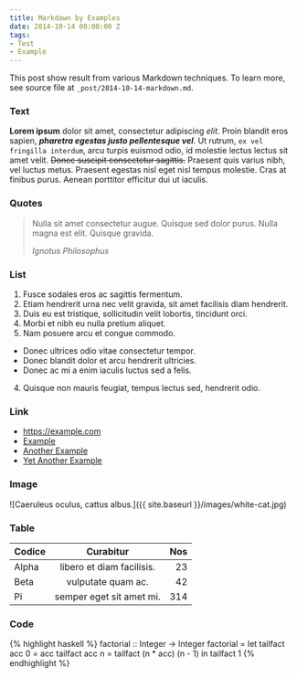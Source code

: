 ```yaml
---
title: Markdown by Examples
date: 2014-10-14 00:00:00 Z
tags:
- Test
- Example
---
```


This post show result from various Markdown techniques. To learn more, see source file at `_post/2014-10-14-markdown.md`.


### Text

**Lorem ipsum** dolor sit amet, consectetur adipiscing *elit*. Proin blandit eros sapien, ***pharetra egestas justo pellentesque vel***. Ut rutrum, `ex vel fringilla interdum`, arcu turpis euismod odio, id molestie lectus lectus sit amet velit. <del>Donec suscipit consectetur sagittis.</del> Praesent quis varius nibh, vel luctus metus. Praesent egestas nisl eget nisl tempus molestie. Cras at finibus purus. Aenean porttitor efficitur dui ut iaculis.


### Quotes

> Nulla sit amet consectetur augue. Quisque sed dolor purus.
> Nulla magna est elit. Quisque gravida.
>
> <footer><cite>Ignotus Philosophus</cite></footer>


### List

1. Fusce sodales eros ac sagittis fermentum.
  0. Etiam hendrerit urna nec velit gravida, sit amet facilisis diam hendrerit.
  0. Duis eu est tristique, sollicitudin velit lobortis, tincidunt orci.
2. Morbi et nibh eu nulla pretium aliquet.
3. Nam posuere arcu et congue commodo.
  - Donec ultrices odio vitae consectetur tempor.
  - Donec blandit dolor et arcu hendrerit ultricies.
  - Donec ac mi a enim iaculis luctus sed a felis.
4. Quisque non mauris feugiat, tempus lectus sed, hendrerit odio.


### Link

- <https://example.com>
- [Example][]
- [Another Example][Example]
- [Yet Another Example](https://example.com)

[Example]: https://example.com  "haha gotcha!"


### Image

![Caeruleus oculus, cattus albus.]({{ site.baseurl }}/images/white-cat.jpg)


### Table

| Codice | Curabitur                 | Nos |
|:------ |:-------------------------:| ---:|
| Alpha  | libero et diam facilisis. |  23 |
| Beta   | vulputate quam ac.        |  42 |
| Pi     | semper eget sit amet mi.  | 314 |


### Code

{% highlight haskell %}
factorial :: Integer -> Integer
factorial =
    let tailfact acc 0 = acc
        tailfact acc n = tailfact (n * acc) (n - 1)
    in  tailfact 1
{% endhighlight %}
